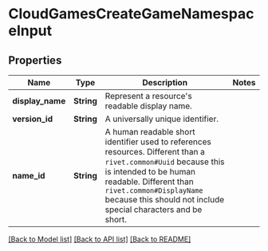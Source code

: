 # CloudGamesCreateGameNamespaceInput

## Properties

Name | Type | Description | Notes
------------ | ------------- | ------------- | -------------
**display_name** | **String** | Represent a resource's readable display name. | 
**version_id** | **String** | A universally unique identifier. | 
**name_id** | **String** | A human readable short identifier used to references resources. Different than a `rivet.common#Uuid` because this is intended to be human readable. Different than `rivet.common#DisplayName` because this should not include special characters and be short. | 

[[Back to Model list]](../README.md#documentation-for-models) [[Back to API list]](../README.md#documentation-for-api-endpoints) [[Back to README]](../README.md)



